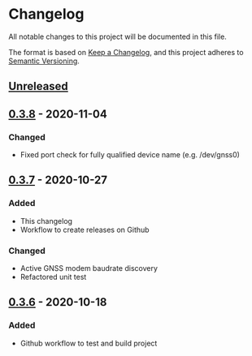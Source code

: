# Changelog

All notable changes to this project will be documented in this file.

The format is based on [Keep a Changelog](https://keepachangelog.com/en/1.0.0/),
and this project adheres to [Semantic Versioning](https://semver.org/spec/v2.0.0.html).


## [Unreleased]



## [0.3.8] - 2020-11-04

### Changed

- Fixed port check for fully qualified device name (e.g. /dev/gnss0)



## [0.3.7] - 2020-10-27

### Added

- This changelog
- Workflow to create releases on Github


### Changed

- Active GNSS modem baudrate discovery
- Refactored unit test


## [0.3.6] - 2020-10-18

### Added

- Github workflow to test and build project


[unreleased]: https://github.com/renestraub/ubxlib_rust/compare/v0.3.8...HEAD
[0.3.8]: https://github.com/renestraub/ubxlib_rust/compare/v0.3.7...v0.3.8
[0.3.7]: https://github.com/renestraub/ubxlib_rust/compare/v0.3.6...v0.3.7
[0.3.6]: https://github.com/renestraub/ubxlib_rust/releases/tag/v0.3.6
